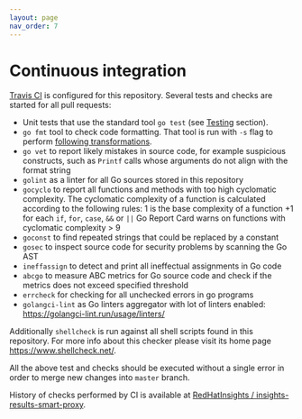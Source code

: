 ```yaml
---
layout: page
nav_order: 7
---
```


# Continuous integration

[Travis CI](https://travis-ci.com/) is configured for this repository. Several
tests and checks are started for all pull requests:

* Unit tests that use the standard tool `go test` (see [Testing](testing.html)
  section).
* `go fmt` tool to check code formatting. That tool is run with `-s` flag to
perform [following
transformations](https://golang.org/cmd/gofmt/#hdr-The_simplify_command).
* `go vet` to report likely mistakes in source code, for example suspicious
constructs, such as `Printf` calls whose arguments do not align with the format
string
* `golint` as a linter for all Go sources stored in this repository
* `gocyclo` to report all functions and methods with too high cyclomatic
complexity. The cyclomatic complexity of a function is calculated according to
the following rules: 1 is the base complexity of a function +1 for each `if`,
`for`, `case`, `&&` or `||` Go Report Card warns on functions with cyclomatic
complexity > 9
* `goconst` to find repeated strings that could be replaced by a constant
* `gosec` to inspect source code for security problems by scanning the Go AST
* `ineffassign` to detect and print all ineffectual assignments in Go code
* `abcgo` to measure ABC metrics for Go source code and check if the metrics
  does not exceed specified threshold
* `errcheck` for checking for all unchecked errors in go programs
* `golangci-lint` as Go linters aggregator with lot of linters enabled: https://golangci-lint.run/usage/linters/

Additionally `shellcheck` is run against all shell scripts found in this
repository. For more info about this checker please visit its home page
https://www.shellcheck.net/.

All the above test and checks should be executed without a single error in order
to merge new changes into `master` branch.

History of checks performed by CI is available at
[RedHatInsights /
insights-results-smart-proxy](https://travis-ci.org/RedHatInsights/insights-results-aggregator-exporter).
